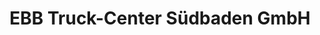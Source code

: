 ---
title: "EBB Truck-Center Südbaden GmbH"
url: /riegel-am-kaiserstuhl/ebb-truck-center-suedbaden-gmbh/
shop: Autowerkstatt
---